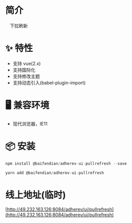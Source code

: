 # 简介
&ensp;&ensp;下拉刷新

# ✨ 特性
- 支持 vue(2.x)
- 支持国际化
- 支持修改主题
- 支持动态引入(babel-plugin-import)

# 🖥 兼容环境
- 现代浏览器，IE11

# 📦 安装
```javascript
npm install @baifendian/adherev-ui-pullrefresh --save
``` 

```javascript
yarn add @baifendian/adherev-ui-pullrefresh
```

# 线上地址(临时)
[http://49.232.163.126:8084/adherev/ui/pullrefresh](http://49.232.163.126:8084/adherev/ui/pullrefresh)


